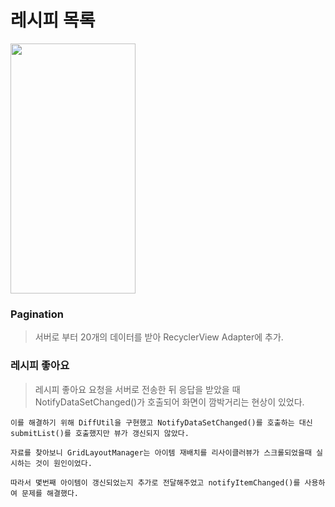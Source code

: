 # 레시피 목록

<img src="https://user-images.githubusercontent.com/77010707/230291315-a2f3ae10-51c7-493f-806e-a1d4d768862f.gif"  width="200" height="400"/>

### **Pagination**

> 서버로 부터 20개의 데이터를 받아 RecyclerView Adapter에 추가.

### **레시피 좋아요**

> 레시피 좋아요 요청을 서버로 전송한 뒤 응답을 받았을 때 NotifyDataSetChanged()가 호출되어 화면이 깜박거리는 현상이 있었다. 

```
이를 해결하기 위해 DiffUtil을 구현했고 NotifyDataSetChanged()를 호출하는 대신 submitList()를 호출했지만 뷰가 갱신되지 않았다. 

자료를 찾아보니 GridLayoutManager는 아이템 재배치를 리사이클러뷰가 스크롤되었을때 실시하는 것이 원인이었다.

따라서 몇번째 아이템이 갱신되었는지 추가로 전달해주었고 notifyItemChanged()를 사용하여 문제를 해결했다.
```